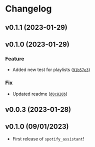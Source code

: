 # Changelog

<!--next-version-placeholder-->

## v0.1.1 (2023-01-29)


## v0.1.0 (2023-01-29)
### Feature
* Added new test for playlists ([`91b57e3`](https://github.com/UBC-MDS/spotify_assistant/commit/91b57e3eb1df8f76c197dcd417be44ae450494d1))

### Fix
* Updated readme ([`d0c820b`](https://github.com/UBC-MDS/spotify_assistant/commit/d0c820be0669359502b7111416bd6747b6d129c7))

## v0.0.3 (2023-01-28)


## v0.1.0 (09/01/2023)

- First release of `spotify_assistant`!